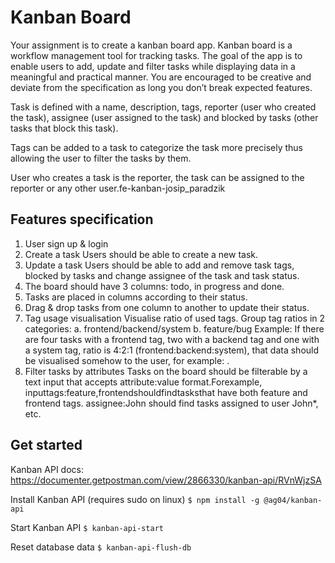 # Kanban Board
Your assignment is to create a kanban board app. Kanban board is a workflow management tool for tracking tasks. The goal of the app is to enable users to add, update and filter tasks while displaying data in a meaningful and practical manner. You are encouraged to be creative and deviate from the specification as long you don’t break expected features.

Task is defined with a name, description, tags, reporter (user who created the task), assignee (user assigned to the task) and blocked by tasks (other tasks that block this task).

Tags can be added to a task to categorize the task more precisely thus allowing the user to filter the tasks by them.

User who creates a task is the reporter, the task can be assigned to the reporter or any other user.fe-kanban-josip_paradzik


## Features specification
1. User sign up & login
2. Create a task
Users should be able to create a new task.
3. Update a task
Users should be able to add and remove task tags, blocked by tasks and change
assignee of the task and task status.
4. The board should have 3 columns: todo, in progress and done.
5. Tasks are placed in columns according to their status.
6. Drag & drop tasks from one column to another to update their status.
7. Tag usage visualisation
Visualise ratio of used tags. Group tag ratios in 2 categories: a. frontend/backend/system
b. feature/bug
Example: If there are four tasks with a frontend tag, two with a backend tag and one with a system tag, ratio is 4:2:1 (frontend:backend:system), that data should be visualised somehow to the user, for example: .
8. Filter tasks by attributes
Tasks on the board should be filterable by a text input that accepts attribute:value format.Forexample, inputtags:feature,frontendshouldfindtasksthat have both feature and frontend tags. assignee:John should find tasks assigned to user John*, etc.

## Get started
Kanban API docs:
https://documenter.getpostman.com/view/2866330/kanban-api/RVnWjzSA

Install Kanban API (requires sudo on linux) `$ npm install -g @ag04/kanban-api`

Start Kanban API `$ kanban-api-start`

Reset database data `$ kanban-api-flush-db`
